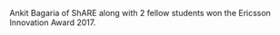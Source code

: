 ---
---

Ankit Bagaria of ShARE along with 2 fellow students won the Ericsson Innovation Award 2017.